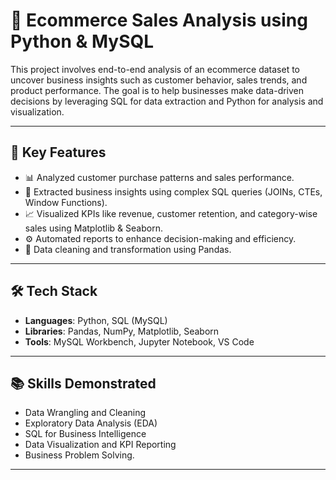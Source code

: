 # 🛒 Ecommerce Sales Analysis using Python & MySQL

This project involves end-to-end analysis of an ecommerce dataset to uncover business insights such as customer behavior, sales trends, and product performance. The goal is to help businesses make data-driven decisions by leveraging SQL for data extraction and Python for analysis and visualization.

---

## 📌 Key Features

- 📊 Analyzed customer purchase patterns and sales performance.
- 🧠 Extracted business insights using complex SQL queries (JOINs, CTEs, Window Functions).
- 📈 Visualized KPIs like revenue, customer retention, and category-wise sales using Matplotlib & Seaborn.
- ⚙️ Automated reports to enhance decision-making and efficiency.
- 💾 Data cleaning and transformation using Pandas.

---

## 🛠️ Tech Stack

- **Languages**: Python, SQL (MySQL)
- **Libraries**: Pandas, NumPy, Matplotlib, Seaborn
- **Tools**: MySQL Workbench, Jupyter Notebook, VS Code

---

## 📚 Skills Demonstrated

- Data Wrangling and Cleaning  
- Exploratory Data Analysis (EDA)  
- SQL for Business Intelligence  
- Data Visualization and KPI Reporting  
- Business Problem Solving. 

---
